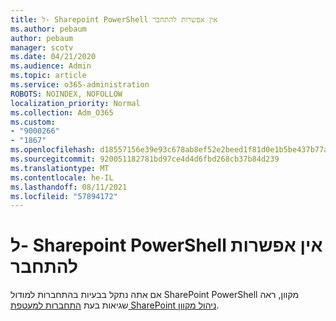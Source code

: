 ```yaml
---
title: ל- Sharepoint PowerShell אין אפשרות להתחבר
ms.author: pebaum
author: pebaum
manager: scotv
ms.date: 04/21/2020
ms.audience: Admin
ms.topic: article
ms.service: o365-administration
ROBOTS: NOINDEX, NOFOLLOW
localization_priority: Normal
ms.collection: Adm_O365
ms.custom:
- "9000266"
- "1867"
ms.openlocfilehash: d18557156e39e93c678ab8ef52e2beed1f81d0e1b5be437b77a3fdca34f3d353
ms.sourcegitcommit: 920051182781bd97ce4d4d6fbd268cb37b84d239
ms.translationtype: MT
ms.contentlocale: he-IL
ms.lasthandoff: 08/11/2021
ms.locfileid: "57894172"
---
```

# <a name="sharepoint-powershell-unable-to-connect"></a>ל- Sharepoint PowerShell אין אפשרות להתחבר

אם אתה נתקל בבעיות בהתחברות למודול SharePoint PowerShell מקוון, ראה שגיאות בעת [התחברות למעטפת SharePoint ניהול מקוון](https://docs.microsoft.com/sharepoint/troubleshoot/administration/errors-connecting-to-management-shell).